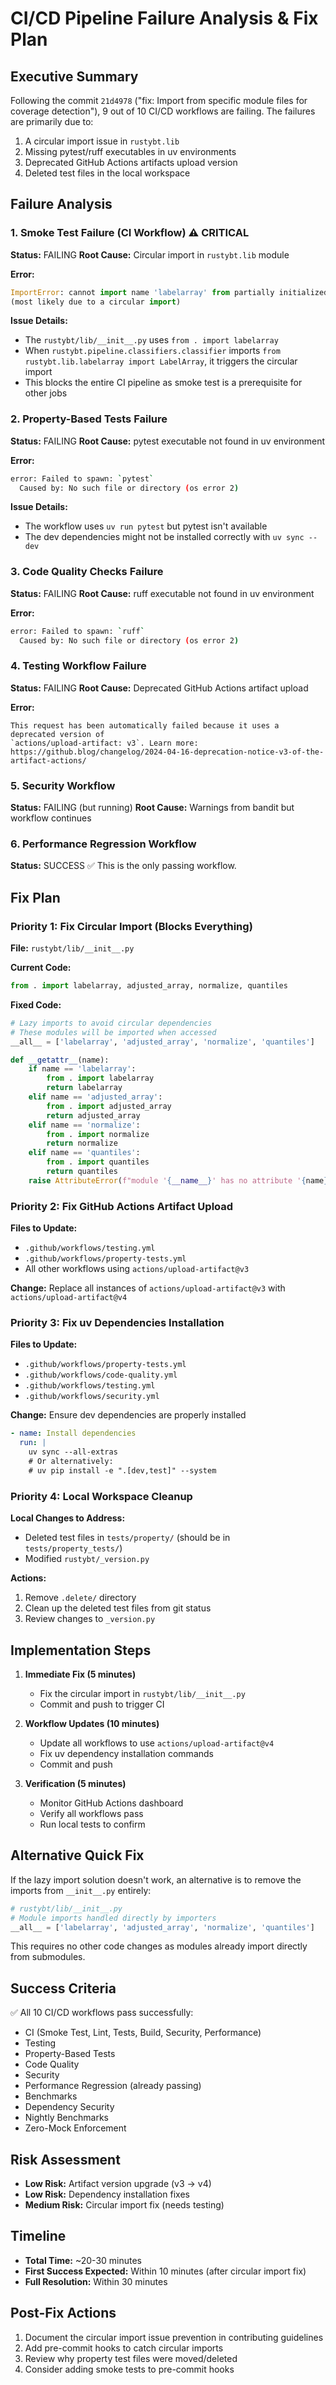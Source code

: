 # CI/CD Pipeline Failure Analysis & Fix Plan

## Executive Summary
Following the commit `21d4978` ("fix: Import from specific module files for coverage detection"), 9 out of 10 CI/CD workflows are failing. The failures are primarily due to:
1. A circular import issue in `rustybt.lib`
2. Missing pytest/ruff executables in uv environments
3. Deprecated GitHub Actions artifacts upload version
4. Deleted test files in the local workspace

## Failure Analysis

### 1. Smoke Test Failure (CI Workflow) ⚠️ CRITICAL
**Status:** FAILING
**Root Cause:** Circular import in `rustybt.lib` module

**Error:**
```python
ImportError: cannot import name 'labelarray' from partially initialized module 'rustybt.lib'
(most likely due to a circular import)
```

**Issue Details:**
- The `rustybt/lib/__init__.py` uses `from . import labelarray`
- When `rustybt.pipeline.classifiers.classifier` imports `from rustybt.lib.labelarray import LabelArray`, it triggers the circular import
- This blocks the entire CI pipeline as smoke test is a prerequisite for other jobs

### 2. Property-Based Tests Failure
**Status:** FAILING
**Root Cause:** pytest executable not found in uv environment

**Error:**
```bash
error: Failed to spawn: `pytest`
  Caused by: No such file or directory (os error 2)
```

**Issue Details:**
- The workflow uses `uv run pytest` but pytest isn't available
- The dev dependencies might not be installed correctly with `uv sync --dev`

### 3. Code Quality Checks Failure
**Status:** FAILING
**Root Cause:** ruff executable not found in uv environment

**Error:**
```bash
error: Failed to spawn: `ruff`
  Caused by: No such file or directory (os error 2)
```

### 4. Testing Workflow Failure
**Status:** FAILING
**Root Cause:** Deprecated GitHub Actions artifact upload

**Error:**
```
This request has been automatically failed because it uses a deprecated version of
`actions/upload-artifact: v3`. Learn more: https://github.blog/changelog/2024-04-16-deprecation-notice-v3-of-the-artifact-actions/
```

### 5. Security Workflow
**Status:** FAILING (but running)
**Root Cause:** Warnings from bandit but workflow continues

### 6. Performance Regression Workflow
**Status:** SUCCESS ✅
This is the only passing workflow.

## Fix Plan

### Priority 1: Fix Circular Import (Blocks Everything)

**File:** `rustybt/lib/__init__.py`

**Current Code:**
```python
from . import labelarray, adjusted_array, normalize, quantiles
```

**Fixed Code:**
```python
# Lazy imports to avoid circular dependencies
# These modules will be imported when accessed
__all__ = ['labelarray', 'adjusted_array', 'normalize', 'quantiles']

def __getattr__(name):
    if name == 'labelarray':
        from . import labelarray
        return labelarray
    elif name == 'adjusted_array':
        from . import adjusted_array
        return adjusted_array
    elif name == 'normalize':
        from . import normalize
        return normalize
    elif name == 'quantiles':
        from . import quantiles
        return quantiles
    raise AttributeError(f"module '{__name__}' has no attribute '{name}'")
```

### Priority 2: Fix GitHub Actions Artifact Upload

**Files to Update:**
- `.github/workflows/testing.yml`
- `.github/workflows/property-tests.yml`
- All other workflows using `actions/upload-artifact@v3`

**Change:** Replace all instances of `actions/upload-artifact@v3` with `actions/upload-artifact@v4`

### Priority 3: Fix uv Dependencies Installation

**Files to Update:**
- `.github/workflows/property-tests.yml`
- `.github/workflows/code-quality.yml`
- `.github/workflows/testing.yml`
- `.github/workflows/security.yml`

**Change:** Ensure dev dependencies are properly installed
```yaml
- name: Install dependencies
  run: |
    uv sync --all-extras
    # Or alternatively:
    # uv pip install -e ".[dev,test]" --system
```

### Priority 4: Local Workspace Cleanup

**Local Changes to Address:**
- Deleted test files in `tests/property/` (should be in `tests/property_tests/`)
- Modified `rustybt/_version.py`

**Actions:**
1. Remove `.delete/` directory
2. Clean up the deleted test files from git status
3. Review changes to `_version.py`

## Implementation Steps

1. **Immediate Fix (5 minutes)**
   - Fix the circular import in `rustybt/lib/__init__.py`
   - Commit and push to trigger CI

2. **Workflow Updates (10 minutes)**
   - Update all workflows to use `actions/upload-artifact@v4`
   - Fix uv dependency installation commands
   - Commit and push

3. **Verification (5 minutes)**
   - Monitor GitHub Actions dashboard
   - Verify all workflows pass
   - Run local tests to confirm

## Alternative Quick Fix

If the lazy import solution doesn't work, an alternative is to remove the imports from `__init__.py` entirely:

```python
# rustybt/lib/__init__.py
# Module imports handled directly by importers
__all__ = ['labelarray', 'adjusted_array', 'normalize', 'quantiles']
```

This requires no other code changes as modules already import directly from submodules.

## Success Criteria

✅ All 10 CI/CD workflows pass successfully:
- CI (Smoke Test, Lint, Tests, Build, Security, Performance)
- Testing
- Property-Based Tests
- Code Quality
- Security
- Performance Regression (already passing)
- Benchmarks
- Dependency Security
- Nightly Benchmarks
- Zero-Mock Enforcement

## Risk Assessment

- **Low Risk:** Artifact version upgrade (v3 → v4)
- **Low Risk:** Dependency installation fixes
- **Medium Risk:** Circular import fix (needs testing)

## Timeline

- **Total Time:** ~20-30 minutes
- **First Success Expected:** Within 10 minutes (after circular import fix)
- **Full Resolution:** Within 30 minutes

## Post-Fix Actions

1. Document the circular import issue prevention in contributing guidelines
2. Add pre-commit hooks to catch circular imports
3. Review why property test files were moved/deleted
4. Consider adding smoke tests to pre-commit hooks
